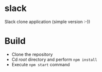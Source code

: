 # slack

Slack clone application (simple version :-))

# Build

- Clone the repository
- Cd _root_ directory and perform `npm install`
- Execute `npm start` command
